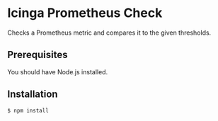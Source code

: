 # Icinga Prometheus Check

Checks a Prometheus metric and compares it to the given thresholds.

## Prerequisites

You  should have Node.js installed.

## Installation

```sh
$ npm install
```
